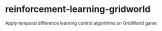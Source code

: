 # reinforcement-learning-gridworld
Apply temporal difference learning control algorithms on GridWorld game
